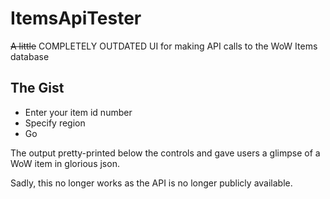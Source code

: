 # ItemsApiTester

~~A little~~ COMPLETELY OUTDATED UI for making API calls to the WoW Items database

## The Gist

- Enter your item id number
- Specify region
- Go

The output pretty-printed below the controls and gave users a glimpse of a WoW item in glorious json.

Sadly, this no longer works as the API is no longer publicly available.
